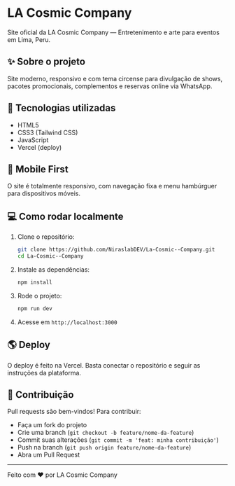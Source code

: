 # LA Cosmic Company

Site oficial da LA Cosmic Company — Entretenimento e arte para eventos em Lima, Peru.

## ✨ Sobre o projeto

Site moderno, responsivo e com tema circense para divulgação de shows, pacotes promocionais, complementos e reservas online via WhatsApp.

## 🚀 Tecnologias utilizadas

- HTML5
- CSS3 (Tailwind CSS)
- JavaScript
- Vercel (deploy)

## 📱 Mobile First

O site é totalmente responsivo, com navegação fixa e menu hambúrguer para dispositivos móveis.

## 💻 Como rodar localmente

1. Clone o repositório:
   ```bash
   git clone https://github.com/NiraslabDEV/La-Cosmic--Company.git
   cd La-Cosmic--Company
   ```
2. Instale as dependências:
   ```bash
   npm install
   ```
3. Rode o projeto:
   ```bash
   npm run dev
   ```
4. Acesse em `http://localhost:3000`

## 🌎 Deploy

O deploy é feito na Vercel. Basta conectar o repositório e seguir as instruções da plataforma.

## 🤝 Contribuição

Pull requests são bem-vindos! Para contribuir:

- Faça um fork do projeto
- Crie uma branch (`git checkout -b feature/nome-da-feature`)
- Commit suas alterações (`git commit -m 'feat: minha contribuição'`)
- Push na branch (`git push origin feature/nome-da-feature`)
- Abra um Pull Request

---

Feito com ❤️ por LA Cosmic Company
